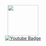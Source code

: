 <div id="header" align="center">
  
  <img src="https://media4.giphy.com/media/v1.Y2lkPTc5MGI3NjExeW1iZTg0Y21lYnI4OTIwaHFjdTY1bWtqdXBlY29tdWpzMjB4ZHExaSZlcD12MV9pbnRlcm5hbF9naWZfYnlfaWQmY3Q9cw/6FT3QE3AJMfwJDZBNr/giphy.gif" width="100"/>
</div>

<div id="badges" align="center">
  
  <a href="https://www.youtube.com/@pomelkaoe">
    <img src="https://img.shields.io/badge/YouTube-red?style=for-the-badge&logo=youtube&logoColor=white" alt="Youtube Badge"/>
  
</div>
